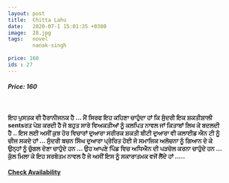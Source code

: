 ```yaml
---
layout: post
title:  Chitta Lahu
date:   2020-07-1 15:01:35 +0300
image:  28.jpg
tags:   novel 
        nanak-singh
        
price: 160
ids : 27
---
```



<h5>Price: 160</h5><br>

<strong>

ਇਹ ਪੁਸਤਕ ਵੀ ਹੈਰਾਨੀਜਨਕ ਹੈ ... ਮੈਂ ਸਿਰਫ ਇਹ ਕਹਿਣਾ ਚਾਹੁੰਦਾ ਹਾਂ ਕਿ ਸੁੰਦਰੀ ਇਕ ਸ਼ਕਤੀਸ਼ਾਲੀ sentsਰਤ ਪੇਸ਼ ਕਰਦੀ ਹੈ ਜੋ ਬਹੁਤ ਸਾਰੇ ਵਿਅਕਤੀਆਂ ਨੂੰ ਕਲਪਿਤ ਨਾਵਲ ਜਾਂ ਕਿਤਾਬਾਂ ਲਿਖ ਕੇ ਬਦਲਦੀ ਹੈ .. ਇਸ ਲਈ ਅਸੀਂ ਕੁਝ ਹੋਰ ਵਿਚਾਰਾਂ ਦੁਆਰਾ ਸਰੀਰਕ ਸ਼ਕਤੀ ਬੀਟੀ ਦੁਆਰਾ ਵੀ ਕਲਾਈਡ ਐਨ ਟੀ ਨੂੰ ਚੀਜ ਸਕਦੇ ਹਾਂ ... ਸੁੰਦਰੀ ਬਚਨ ਸਿੰਘ ਦੁਆਰਾ ਪ੍ਰੇਰਿਤ ਹੋਈ ਜੋ ਸਮਾਜਿਕ ਅਲੋਚਨਾ ਨੂੰ ਗਿਆਨ ਦੇ ਕੇ ਉਨ੍ਹਾਂ ਨੂੰ ਚੁੰਗਲ ਦੇਣਾ ਚਾਹੁੰਦੇ ਹਨ ... ਉਹ ਆਪਣੇ ਪਿੰਡ ਵਿਚ ਅਧਿਐਨ ਦੀ ਪੜਚੋਲ ਕਰਨਾ ਚਾਹੁੰਦੇ ਹਨ ...
ਕੁੱਲ ਮਿਲਾ ਕੇ ਇਹ ਸਰਬੋਤਮ ਨਾਵਲ ਹੈ ਜੇ ਅਸੀਂ ਇਸ ਨੂੰ ਸਕਾਰਾਤਮਕ ਵਜੋਂ ਲੈਂਦੇ ਹਾਂ .....</strong>


<h4><a class="add-cart cart1" href="{{ site.baseurl }}/books#27"><b>Check Availability</b></a></h4>

<body>
 <script src="{{ site.baseurl }}/js/main.js"></script>
 </body>